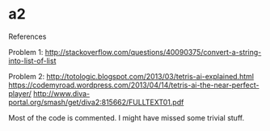 # a2


References

Problem 1:
http://stackoverflow.com/questions/40090375/convert-a-string-into-list-of-list

Problem 2:
http://totologic.blogspot.com/2013/03/tetris-ai-explained.html
https://codemyroad.wordpress.com/2013/04/14/tetris-ai-the-near-perfect-player/
http://www.diva-portal.org/smash/get/diva2:815662/FULLTEXT01.pdf

Most of the code is commented. I might have missed some trivial stuff.

